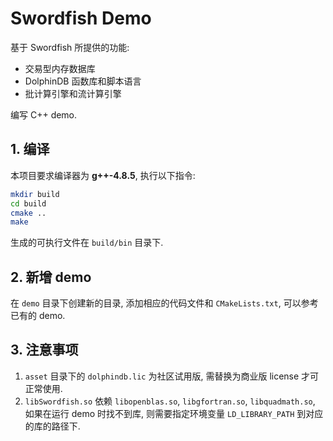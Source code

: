 # Swordfish Demo

基于 Swordfish 所提供的功能:

- 交易型内存数据库
- DolphinDB 函数库和脚本语言
- 批计算引擎和流计算引擎

编写 C++ demo.

## 1. 编译

本项目要求编译器为 **g++-4.8.5**, 执行以下指令:

```bash
mkdir build
cd build
cmake ..
make
```

生成的可执行文件在 `build/bin` 目录下.

## 2. 新增 demo

在 `demo` 目录下创建新的目录, 添加相应的代码文件和 `CMakeLists.txt`, 可以参考已有的 demo.

## 3. 注意事项

1. `asset` 目录下的 `dolphindb.lic` 为社区试用版, 需替换为商业版 license 才可正常使用.
2. `libSwordfish.so` 依赖 `libopenblas.so`, `libgfortran.so`, `libquadmath.so`, 如果在运行 demo 时找不到库, 则需要指定环境变量 `LD_LIBRARY_PATH` 到对应的库的路径下.
